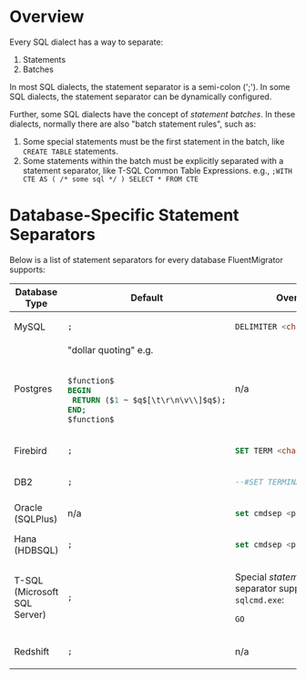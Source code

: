 # Overview

Every SQL dialect has a way to separate:

1. Statements
2. Batches

In most SQL dialects, the statement separator is a semi-colon (';'). In some SQL dialects, the statement separator can be dynamically configured.

Further, some SQL dialects have the concept of _statement batches_. In these dialects, normally there are also "batch statement rules", such as:

1. Some special statements must be the first statement in the batch, like `CREATE TABLE` statements.
2. Some statements within the batch must be explicitly separated with a statement separator, like T-SQL Common Table Expressions. e.g., `;WITH CTE AS ( /* some sql */ ) SELECT * FROM CTE`

# Database-Specific Statement Separators

Below is a list of statement separators for every database FluentMigrator supports:

<table>
  <thead>
    <tr>
      <th> Database Type </th> <th> Default </th> <th> Override </th>
    </tr>
  </thead>
  <tbody>
    <tr>
      <td> MySQL </td> <td> <code>;</code> </td>
<td>

```sql
DELIMITER <char sequence>
```

</td>
    </tr>
    <tr>
      <td> Postgres </td>
<td> "dollar quoting" e.g.<br/><br/>

```sql
$function$
BEGIN
 RETURN ($1 ~ $q$[\t\r\n\v\\]$q$);
END;
$function$
```

</td> <td> n/a </td>
    </tr>
    <tr>
      <td> Firebird </td> <td> <code>;</code> </td>
<td>

```sql
SET TERM <character>
```

</td>
    </tr>
    <tr>
      <td> DB2 </td> <td> <code>;</code> </td>
<td>

```sql
--#SET TERMINATOR <phrase>
```

</td>
    </tr>
    <tr>
      <td> Oracle (SQLPlus) </td> <td> n/a </td>
<td>

```sql
set cmdsep <phrase>
```

</td>
    </tr>
    <tr>
      <td> Hana (HDBSQL) </td> <td> <code>;</code> </td>
<td>

```sql
set cmdsep <phrase>
```

</td>
    </tr>
    <tr>
      <td> T-SQL (Microsoft SQL Server) </td> <td> <code>;</code> </td>
<td>

Special _statement batch_ separator supported by `sqlcmd.exe`:

```sql
GO
```

</td>
    </tr>
    <tr>
      <td> Redshift </td> <td> <code>;</code> </td>
<td>

n/a

</td>
    </tr>
  </tbody>
</table>
